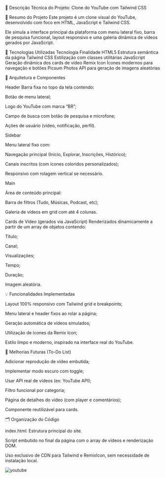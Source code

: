 📝 Descrição Técnica do Projeto: Clone do YouTube com Tailwind CSS

📌 Resumo do Projeto
Este projeto é um clone visual do YouTube, desenvolvido com foco em HTML, JavaScript e Tailwind CSS.

Ele simula a interface principal da plataforma com menu lateral fixo, barra de pesquisa funcional, layout responsivo e uma galeria dinâmica de vídeos gerados por JavaScript.

🔧 Tecnologias Utilizadas
Tecnologia	Finalidade
HTML5	Estrutura semântica da página
Tailwind CSS	Estilização com classes utilitárias
JavaScript	Geração dinâmica dos cards de vídeo
Remix Icon	Ícones modernos para navegação e botões
Picsum Photos	API para geração de imagens aleatórias

📐 Arquitetura e Componentes

Header 
Barra fixa no topo da tela contendo:

Botão de menu lateral;

Logo do YouTube com marca “BR”;

Campo de busca com botão de pesquisa e microfone;

Ações de usuário (vídeo, notificação, perfil).

Sidebar 

Menu lateral fixo com:

Navegação principal (Início, Explorar, Inscrições, Histórico);

Canais inscritos (com ícones coloridos personalizados);

Responsivo com rolagem vertical se necessário.

Main

Área de conteúdo principal:

Barra de filtros (Tudo, Músicas, Podcast, etc);

Galeria de vídeos em grid com até 4 colunas.

Cards de Vídeo (gerados via JavaScript)
Renderizados dinamicamente a partir de um array de objetos contendo:

Título;

Canal;

Visualizações;

Tempo;

Duração;

Imagem aleatória.

💡 Funcionalidades Implementadas

Layout 100% responsivo com Tailwind grid e breakpoints;

Menu lateral e header fixos ao rolar a página;

Geração automática de vídeos simulados;

Utilização de ícones da Remix Icon;

Estilo limpo e moderno, inspirado na interface real do YouTube.

🔄 Melhorias Futuras (To-Do List)

Adicionar reprodução de vídeo embutida;

Implementar modo escuro com toggle;

Usar API real de vídeos (ex: YouTube API);

Filtro funcional por categoria;

Página de detalhes do vídeo (com player e comentários);

Componente reutilizável para cards.

🗂️ Organização do Código

index.html: Estrutura principal do site.

Script embutido no final da página com o array de vídeos e renderização DOM.

Uso exclusivo de CDN para Tailwind e RemixIcon, sem necessidade de instalação local.

![youtube](https://github.com/user-attachments/assets/3ca1de5e-bb46-447b-b6de-3ad28db9966a)
